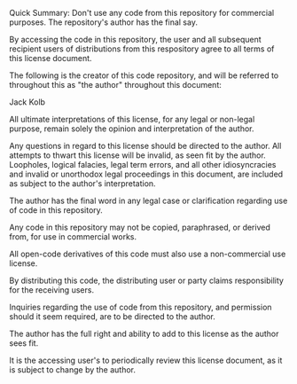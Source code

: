 Quick Summary: Don't use any code from this repository for commercial purposes. The repository's author has the final say.


By accessing the code in this repository, the user and all subsequent recipient users of
distributions from this respository agree to all terms of this license document.

The following is the creator of this code repository, and will be referred to throughout this as "the author" throughout this document:

Jack Kolb

All ultimate interpretations of this license, for any legal or non-legal purpose, remain solely the opinion and interpretation of the author.

Any questions in regard to this license should be directed to the author. All attempts to thwart this license will be invalid, as seen fit by the
author. Loopholes, logical falacies, legal term errors, and all other idiosyncracies and invalid or unorthodox legal proceedings in this
document, are included as subject to the author's interpretation.

The author has the final word in any legal case or clarification regarding use of code in this repository.

Any code in this repository may not be copied, paraphrased, or derived from, for use in commercial works.

All open-code derivatives of this code must also use a non-commercial use license.

By distributing this code, the distributing user or party claims responsibility for the receiving users.

Inquiries regarding the use of code from this repository, and permission should it seem required, are to be directed to the author.

The author has the full right and ability to add to this license as the author sees fit.

It is the accessing user's to periodically review this license document, as it is subject to change by the author.
